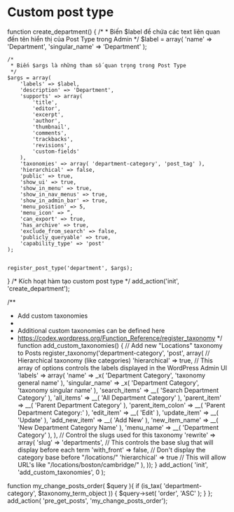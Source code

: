 # Custom post type
function create_department()
{
    /*
     * Biến $label để chứa các text liên quan đến tên hiển thị của Post Type trong Admin
     */
    $label = array(
        'name' => 'Department', 
        'singular_name' => 'Department'
    );

    /*
     * Biến $args là những tham số quan trọng trong Post Type
     */
    $args = array(
        'labels' => $label, 
        'description' => 'Department', 
        'supports' => array(
            'title',
            'editor',
            'excerpt',
            'author',
            'thumbnail',
            'comments',
            'trackbacks',
            'revisions',
            'custom-fields'
        ),
        'taxonomies' => array( 'department-category', 'post_tag' ), 
        'hierarchical' => false, 
        'public' => true,
        'show_ui' => true, 
        'show_in_menu' => true, 
        'show_in_nav_menus' => true, 
        'show_in_admin_bar' => true, 
        'menu_position' => 5, 
        'menu_icon' => ”, 
        'can_export' => true,
        'has_archive' => true,
        'exclude_from_search' => false, 
        'publicly_queryable' => true, 
        'capability_type' => 'post' 
    );


    register_post_type('department', $args);

}
/* Kích hoạt hàm tạo custom post type */
add_action('init', 'create_department');

/**
 * Add custom taxonomies
 *
 * Additional custom taxonomies can be defined here
 * https://codex.wordpress.org/Function_Reference/register_taxonomy
 */
function add_custom_taxonomies() {
  // Add new "Locations" taxonomy to Posts
  register_taxonomy('department-category', 'post', array(
    // Hierarchical taxonomy (like categories)
    'hierarchical' => true,
    // This array of options controls the labels displayed in the WordPress Admin UI
    'labels' => array(
      'name' => _x( 'Department Category', 'taxonomy general name' ),
      'singular_name' => _x( 'Department Category', 'taxonomy singular name' ),
      'search_items' =>  __( 'Search Department Category' ),
      'all_items' => __( 'All Department Category' ),
      'parent_item' => __( 'Parent Department Category' ),
      'parent_item_colon' => __( 'Parent Department Category:' ),
      'edit_item' => __( 'Edit' ),
      'update_item' => __( 'Update' ),
      'add_new_item' => __( 'Add New' ),
      'new_item_name' => __( 'New Department Category Name' ),
      'menu_name' => __( 'Department Category' ),
    ),
    // Control the slugs used for this taxonomy
    'rewrite' => array(
      'slug' => 'departments', // This controls the base slug that will display before each term
      'with_front' => false, // Don't display the category base before "/locations/"
      'hierarchical' => true // This will allow URL's like "/locations/boston/cambridge/"
    ),
  ));
}
add_action( 'init', 'add_custom_taxonomies', 0 );

function my_change_posts_order( $query ){
    if (is_tax( 'department-category', $taxonomy_term_object )) {
        $query->set( 'order', 'ASC' );
    }
};
add_action( 'pre_get_posts', 'my_change_posts_order'); 
